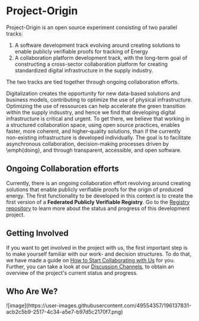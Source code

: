 # Project-Origin

<!--
The mission of the project in as a concise format as possible. It should answer what the project's purpose is and enable contributors to make a good first guess whether a suggested feature will likely be in scope for the project, or not.
-->

Project-Origin is an open source experiment consisting of two parallel tracks: 
1) A software development track evolving around creating solutions to enable publicly verifiable proofs for tracking of Energy 
2) A collaboration platform development track, with the long-term goal of constructing a cross-sector collaboration platform for creating standardized digital infrastructure in the supply industry.

The two tracks are tied together through ongoing collaboration efforts.

Digitalization creates the opportunity for new data-based solutions and business models, contributing to optimize the use of physical infrastructure. Optimizing the use of ressources can help accelerate the green transition within the supply indsustry, and hence we find that developing digital infrastructure is critical and urgent. To get there, we believe that working in a structured collaboration space, using open source practices, enables faster, more coherent, and higher-quality solutions, than if the currently non-existing infrastructure is developed individually. The goal is to facilitate asynchronous collaboration, decision-making processes driven by \emph{doing}, and through transparent, accessible, and open software. 

## Ongoing Collaboration efforts 
Currently, there is an ongoing collaboration effort revolving around creating solutions that enable publicly verifiable proofs for the origin of produced energy. The first functionality to be developed in this context is to create the first version of a **Federated Publicly Verifiable Registry**. Go to the [Registry repository]() to learn more about the status and progress of this development project. 

<!--
I am thinking: Move this part to the Readme in the Registry project 
## Registry

The goal of [this project](https://github.com/orgs/project-origin/projects/1) is to create the first version of a **Federated Publicly Verifiable Registry**

The registry will enable the following:

- [ ] Federation setup enabling multiple registries to create a common truth.
- [ ] Enable the issuance of Granular Certificates.
- [ ] Enable the claim of Granular Certificates to some consumption.
- [ ] The registry handles ownership based on public-private key-pairs.
- [ ] Users can verify that they have a proffable amount of a Granular Certificate, that mathematically proves it is only used once.
- [ ] Users can transfer ownership of a sub-part of a certificate to another private-key.
- [ ] Privacy of the individual measurement is hidden behind a Petersen-commitments.
-->


## Getting Involved

<!--
- A "Getting involved" section that explains which public, archived, linkable communication channels the project uses. This should include a link to the project issue tracker, but also to any further discussion media used.
-->

If you want to get involved in the project with us, the first important step is to make yourself familiar with our work- and decision structures. To do that, we have made a guide on [How to Start Collaborating with Us](www.deadlink) for you. Further, you can take a look at our [Discussion Channels](https://github.com/orgs/project-origin/discussions), to obtain an overview of the project's current status and progress. 
 
<!--
- Documentation needed for making modifications to a project - or a link to that.
- Documentation on how to contribute to the overall collaboration project - or a link to that.
-->

## Who Are We?
<!--
- A "Who we are" section explaining who the Trusted Committers behind the project are - with an explanation that instead of contacting these people privately the public communication channels above should be used for communication.
-->![image](https://user-images.githubusercontent.com/49554357/196137831-acb2c5b9-2517-4c34-a5e7-b97d5c2170f7.png)
